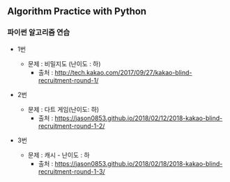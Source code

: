## Algorithm Practice with Python
### 파이썬 알고리즘 연습

* 1번
    * 문제 : 비밀지도 (난이도 : 하) 
        * 출처 : http://tech.kakao.com/2017/09/27/kakao-blind-recruitment-round-1/


* 2번
    * 문제 : 다트 게임(난이도: 하)
        * 출처 : https://jason0853.github.io/2018/02/12/2018-kakao-blind-recruitment-round-1-2/

* 3번
    * 문제 : 캐시 - 난이도 : 하
        * 출처 : https://jason0853.github.io/2018/02/18/2018-kakao-blind-recruitment-round-1-3/
